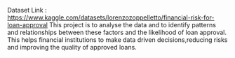 Dataset Link : https://www.kaggle.com/datasets/lorenzozoppelletto/financial-risk-for-loan-approval
This project is to analyse the data and to identify patterns and relationships between these factors and the likelihood of loan approval.
This helps financial institutions to make data driven decisions,reducing risks and improving the quality of approved loans.
